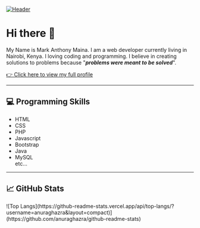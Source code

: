 [![Header](https://makeawebsitehub.com/wp-content/uploads/2016/01/coding.jpg "Header")](https://mcanthony98.github.io/mcanthony98/)
<h1> Hi there 👋</h1>
<p>My Name is Mark Anthony Maina. I am a web developer currently living in Nairobi, Kenya. I loving coding and programming. I believe in creating solutions to problems because
"<i><strong>problems were meant to be solved</strong></i>". </p>
<a href="https://mcanthony98.github.io/mcanthony98/"> 👉 Click here to view my full profile</a>

<hr/>
<h2>💻 Programming Skills</h2>
<ul>
  <li>HTML</li>
  <li>CSS</li>
  <li>PHP</li>
  <li>Javascript</li>
  <li>Bootstrap</li>
  <li>Java</li>
  <li>MySQL</li>
  etc...
</ul>

<hr/>
<h2>&#x1f4c8; GitHub Stats</h2>
![Top Langs](https://github-readme-stats.vercel.app/api/top-langs/?username=anuraghazra&layout=compact)](https://github.com/anuraghazra/github-readme-stats)
<!--
**mcanthony98/mcanthony98** is a ✨ _special_ ✨ repository because its `README.md` (this file) appears on your GitHub profile.

Here are some ideas to get you started:

- 🔭 I’m currently working on ...
- 🌱 I’m currently learning ...
- 👯 I’m looking to collaborate on ...
- 🤔 I’m looking for help with ...
- 💬 Ask me about ...
- 📫 How to reach me: ...
- 😄 Pronouns: ...
- ⚡ Fun fact: ...
-->
